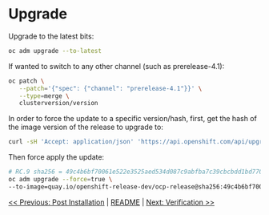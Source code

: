 # Upgrade

Upgrade to the latest bits:

```bash
oc adm upgrade --to-latest
```

If wanted to switch to any other channel (such as prerelease-4.1):

```bash
oc patch \
   --patch='{"spec": {"channel": "prerelease-4.1"}}' \
   --type=merge \
   clusterversion/version
```

In order to force the update to a specific version/hash, first, get the hash of
the image version of the release to upgrade to:

```bash
curl -sH 'Accept: application/json' 'https://api.openshift.com/api/upgrades_info/v1/graph?channel=prerelease-4.1' | jq .
```

Then force apply the update:

```bash
# RC.9 sha256 = 49c4b6bf70061e522e3525aed534d087c9abfba7c39cbcbdd1bd770ab096bf9e
oc adm upgrade --force=true \
--to-image=quay.io/openshift-release-dev/ocp-release@sha256:49c4b6bf70061e522e3525aed534d087c9abfba7c39cbcbdd1bd770ab096bf9e
```

[<< Previous: Post Installation](12-post-installation.md) | [README](../README.md) | [Next: Verification >>](14-verification.md)
